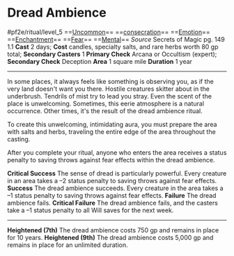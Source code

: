 # Dread Ambience
#pf2e/ritual/level_5
==[Uncommon](rulesncommon.md)== ==[consecration](rules/traits/consecration.md)== ==[Emotion](rules/traits/emotion.md)== ==[Enchantment](rules/traits/enchantment.md)== ==[Fear](../../Arcane_Tradition/Level%201/Fear.md)== ==[Mental](rules/traits/mental.md)==
*Source* Secrets of Magic pg. 149 1.1
**Cast** 2 days; **Cost** candles, specialty salts, and rare herbs worth 80 gp total; **Secondary Casters** 1
**Primary Check** Arcana or Occultism (expert); **Secondary Check** Deception
**Area** 1 square mile
**Duration** 1 year

---
In some places, it always feels like something is observing you, as if the very land doesn't want you there. Hostile creatures skitter about in the underbrush. Tendrils of mist try to lead you stray. Even the scent of the place is unwelcoming. Sometimes, this eerie atmosphere is a natural occurrence. Other times, it's the result of the dread ambience ritual.

To create this unwelcoming, intimidating aura, you must prepare the area with salts and herbs, traveling the entire edge of the area throughout the casting.

After you complete your ritual, anyone who enters the area receives a status penalty to saving throws against fear effects within the dread ambience.

**Critical Success** The sense of dread is particularly powerful. Every creature in an area takes a –2 status penalty to saving throws against fear effects.
**Success** The dread ambience succeeds. Every creature in the area takes a –1 status penalty to saving throws against fear effects.
**Failure** The dread ambience fails.
**Critical Failure** The dread ambience fails, and the casters take a –1 status penalty to all Will saves for the next week.

<hr>

**Heightened (7th)** The dread ambience costs 750 gp and remains in place for 10 years.
**Heightened (9th)** The dread ambience costs 5,000 gp and remains in place for an unlimited duration.
